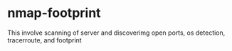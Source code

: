 # nmap-footprint
This involve scanning of server and discoverimg open ports, os detection, tracerroute, and footprint 
